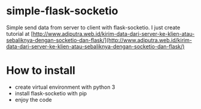 # simple-flask-socketio
Simple send data from server to client with flask-socketio. I just create tutorial at [http://www.adiputra.web.id/kirim-data-dari-server-ke-klien-atau-sebaliknya-dengan-socketio-dan-flask/](http://www.adiputra.web.id/kirim-data-dari-server-ke-klien-atau-sebaliknya-dengan-socketio-dan-flask/)

# How to install
- create virtual environment with python 3
- install flask-socketio with pip
- enjoy the code

